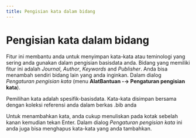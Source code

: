 ```yaml
---
title: Pengisian kata dalam bidang
---
```


# Pengisian kata dalam bidang

Fitur ini membantu anda untuk menyimpan kata-kata atau teminologi yang sering anda gunakan dalam pengisian basisdata anda. Bidang yang memiliki fitur ini adalah *Journal*, *Author*, *Keywords* and *Publisher*. Anda bisa menambah sendiri bidang lain yang anda inginkan. Dalam dialog *Pengaturan pengisian kata* (menu **AlatBantuan -→ Pengaturan pengisian kata**).

Pemilihan kata adalah spesifik-basisdata. Kata-kata disimpan bersama dengan koleksi referensi anda dalam berkas .bib anda

Untuk menambahkan kata, anda cukup menuliskan pada kotak sebelah kanan kemudian tekan Enter. Dalam dialog *Pengaturan pengisian kata* ini anda juga bisa menghapus kata-kata yang anda tambahkan.
